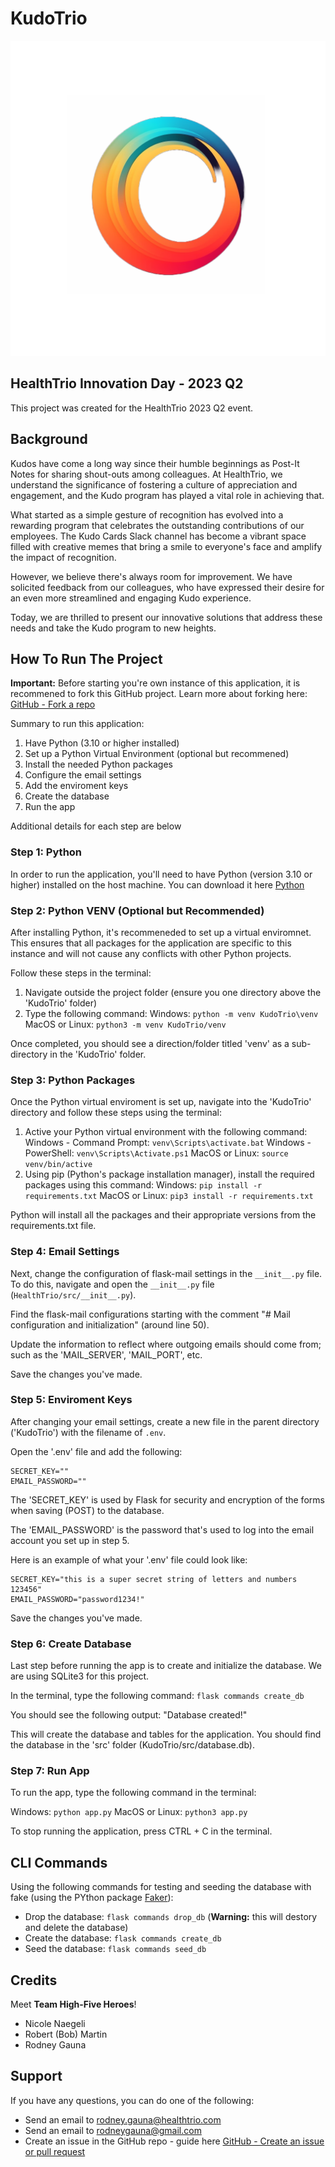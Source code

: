 # KudoTrio

![KudoTrio](/src/static/images/logo/kudo-logo-transparent-1024x1024.png "KudoTrio")

## HealthTrio Innovation Day - 2023 Q2

This project was created for the HealthTrio 2023 Q2 event.

## Background

Kudos have come a long way since their humble beginnings as Post-It Notes for sharing shout-outs among colleagues. At HealthTrio, we understand the significance of fostering a culture of appreciation and engagement, and the Kudo program has played a vital role in achieving that.​

What started as a simple gesture of recognition has evolved into a rewarding program that celebrates the outstanding contributions of our employees. The Kudo Cards Slack channel has become a vibrant space filled with creative memes that bring a smile to everyone's face and amplify the impact of recognition.​

However, we believe there's always room for improvement. We have solicited feedback from our colleagues, who have expressed their desire for an even more streamlined and engaging Kudo experience.​

Today, we are thrilled to present our innovative solutions that address these needs and take the Kudo program to new heights.​

## How To Run The Project

**Important:** Before starting you're own instance of this application, it is recommened to fork this GitHub project. Learn more about forking here:
[GitHub - Fork a repo](https://docs.github.com/en/get-started/quickstart/fork-a-repo)

Summary to run this application:

1. Have Python (3.10 or higher installed)
2. Set up a Python Virtual Environment (optional but recommened)
3. Install the needed Python packages
4. Configure the email settings
5. Add the enviroment keys
6. Create the database
7. Run the app

Additional details for each step are below

### Step 1: Python

In order to run the application, you'll need to have Python (version 3.10 or higher) installed on the host machine.
You can download it here [Python](https://www.python.org/)

### Step 2: Python VENV (Optional but Recommended)

After installing Python, it's recommeneded to set up a virtual enviromnet.
This ensures that all packages for the application are specific to this instance and will not cause any conflicts with other Python projects.

Follow these steps in the terminal:

1. Navigate outside the project folder (ensure you one directory above the 'KudoTrio' folder)
2. Type the following command:
Windows: `python -m venv KudoTrio\venv`
MacOS or Linux: `python3 -m venv KudoTrio/venv`

Once completed, you should see a direction/folder titled 'venv' as a sub-directory in the 'KudoTrio' folder.

### Step 3: Python Packages

Once the Python virtual enviroment is set up, navigate into the 'KudoTrio' directory and follow these steps using the terminal:

1. Active your Python virtual environment with the following command:
Windows - Command Prompt: `venv\Scripts\activate.bat`
Windows - PowerShell: `venv\Scripts\Activate.ps1`
MacOS or Linux: `source venv/bin/active`
2. Using pip (Python's package installation manager), install the required packages using this command:
Windows: `pip install -r requirements.txt`
MacOS or Linux: `pip3 install -r requirements.txt`

Python will install all the packages and their appropriate versions from the requirements.txt file.

### Step 4: Email Settings

Next, change the configuration of flask-mail settings in the `__init__.py` file. To do this, navigate and open the `__init__.py` file (`HealthTrio/src/__init__.py`).

Find the flask-mail configurations starting with the comment "# Mail configuration and initialization" (around line 50).

Update the information to reflect where outgoing emails should come from; such as the 'MAIL_SERVER', 'MAIL_PORT', etc.

Save the changes you've made.

### Step 5: Enviroment Keys

After changing your email settings, create a new file in the parent directory ('KudoTrio') with the filename of `.env`.

Open the '.env' file and add the following:

```text
SECRET_KEY=""
EMAIL_PASSWORD=""
```

The 'SECRET_KEY' is used by Flask for security and encryption of the forms when saving (POST) to the database.

The 'EMAIL_PASSWORD' is the password that's used to log into the email account you set up in step 5.

Here is an example of what your '.env' file could look like:

```text
SECRET_KEY="this is a super secret string of letters and numbers 123456"
EMAIL_PASSWORD="password1234!"
```

Save the changes you've made.

### Step 6: Create Database

Last step before running the app is to create and initialize the database. We are using SQLite3 for this project.

In the terminal, type the following command:
`flask commands create_db`

You should see the following output:
"Database created!"

This will create the database and tables for the application.
You should find the database in the 'src' folder (KudoTrio/src/database.db).

### Step 7: Run App

To run the app, type the following command in the terminal:

Windows: `python app.py`
MacOS or Linux: `python3 app.py`

To stop running the application, press CTRL + C in the terminal.

## CLI Commands

Using the following commands for testing and seeding the database with fake (using the PYthon package [Faker](https://faker.readthedocs.io/en/master/)):

+ Drop the database: `flask commands drop_db` (**Warning:** this will destory and delete the database)
+ Create the database: `flask commands create_db`
+ Seed the database: `flask commands seed_db`

## Credits

Meet **Team High-Five Heroes**!

+ Nicole Naegeli
+ Robert (Bob) Martin
+ Rodney Gauna

## Support

If you have any questions, you can do one of the following:

+ Send an email to [rodney.gauna@healthtrio.com](mailto:rodney.gauna@healthtrio.com)
+ Send an email to [rodneygauna@gmail.com](mailto:rodneygauna@gmail.com)
+ Create an issue in the GitHub repo - guide here [GitHub - Create an issue or pull request](https://docs.github.com/en/desktop/contributing-and-collaborating-using-github-desktop/working-with-your-remote-repository-on-github-or-github-enterprise/creating-an-issue-or-pull-request-from-github-desktop)
